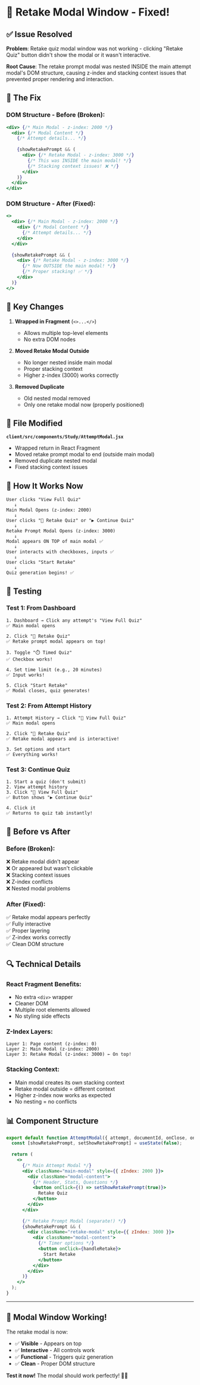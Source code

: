 # 🎉 Retake Modal Window - Fixed!

## ✅ Issue Resolved

**Problem**: Retake quiz modal window was not working - clicking "Retake Quiz" button didn't show the modal or it wasn't interactive.

**Root Cause**: The retake prompt modal was nested INSIDE the main attempt modal's DOM structure, causing z-index and stacking context issues that prevented proper rendering and interaction.

## 🔧 The Fix

### DOM Structure - Before (Broken):
```jsx
<div> {/* Main Modal - z-index: 2000 */}
  <div> {/* Modal Content */}
    {/* Attempt details... */}
    
    {showRetakePrompt && (
      <div> {/* Retake Modal - z-index: 3000 */}
        {/* This was INSIDE the main modal! */}
        {/* Stacking context issues! ❌ */}
      </div>
    )}
  </div>
</div>
```

### DOM Structure - After (Fixed):
```jsx
<>
  <div> {/* Main Modal - z-index: 2000 */}
    <div> {/* Modal Content */}
      {/* Attempt details... */}
    </div>
  </div>
  
  {showRetakePrompt && (
    <div> {/* Retake Modal - z-index: 3000 */}
      {/* Now OUTSIDE the main modal! */}
      {/* Proper stacking! ✅ */}
    </div>
  )}
</>
```

## 🎯 Key Changes

1. **Wrapped in Fragment** (`<>...</>`)
   - Allows multiple top-level elements
   - No extra DOM nodes

2. **Moved Retake Modal Outside**
   - No longer nested inside main modal
   - Proper stacking context
   - Higher z-index (3000) works correctly

3. **Removed Duplicate**
   - Old nested modal removed
   - Only one retake modal now (properly positioned)

## 📁 File Modified

**`client/src/components/Study/AttemptModal.jsx`**
- Wrapped return in React Fragment
- Moved retake prompt modal to end (outside main modal)
- Removed duplicate nested modal
- Fixed stacking context issues

## 🎨 How It Works Now

```
User clicks "View Full Quiz"
   ↓
Main Modal Opens (z-index: 2000)
   ↓
User clicks "🔄 Retake Quiz" or "▶️ Continue Quiz"
   ↓
Retake Prompt Modal Opens (z-index: 3000)
   ↓
Modal appears ON TOP of main modal ✅
   ↓
User interacts with checkboxes, inputs ✅
   ↓
User clicks "Start Retake"
   ↓
Quiz generation begins! ✅
```

## 🧪 Testing

### Test 1: From Dashboard
```
1. Dashboard → Click any attempt's "View Full Quiz"
✅ Main modal opens

2. Click "🔄 Retake Quiz"
✅ Retake prompt modal appears on top!

3. Toggle "⏱️ Timed Quiz"
✅ Checkbox works!

4. Set time limit (e.g., 20 minutes)
✅ Input works!

5. Click "Start Retake"
✅ Modal closes, quiz generates!
```

### Test 2: From Attempt History
```
1. Attempt History → Click "📝 View Full Quiz"
✅ Main modal opens

2. Click "🔄 Retake Quiz"
✅ Retake modal appears and is interactive!

3. Set options and start
✅ Everything works!
```

### Test 3: Continue Quiz
```
1. Start a quiz (don't submit)
2. View attempt history
3. Click "📝 View Full Quiz"
✅ Button shows "▶️ Continue Quiz"

4. Click it
✅ Returns to quiz tab instantly!
```

## 🎊 Before vs After

### Before (Broken):
❌ Retake modal didn't appear  
❌ Or appeared but wasn't clickable  
❌ Stacking context issues  
❌ Z-index conflicts  
❌ Nested modal problems  

### After (Fixed):
✅ Retake modal appears perfectly  
✅ Fully interactive  
✅ Proper layering  
✅ Z-index works correctly  
✅ Clean DOM structure  

## 🔍 Technical Details

### React Fragment Benefits:
- No extra `<div>` wrapper
- Cleaner DOM
- Multiple root elements allowed
- No styling side effects

### Z-Index Layers:
```
Layer 1: Page content (z-index: 0)
Layer 2: Main Modal (z-index: 2000)
Layer 3: Retake Modal (z-index: 3000) ← On top!
```

### Stacking Context:
- Main modal creates its own stacking context
- Retake modal outside = different context
- Higher z-index now works as expected
- No nesting = no conflicts

## 📊 Component Structure

```jsx
export default function AttemptModal({ attempt, documentId, onClose, onRetake }) {
  const [showRetakePrompt, setShowRetakePrompt] = useState(false);
  
  return (
    <>
      {/* Main Attempt Modal */}
      <div className="main-modal" style={{ zIndex: 2000 }}>
        <div className="modal-content">
          {/* Header, Stats, Questions */}
          <button onClick={() => setShowRetakePrompt(true)}>
            Retake Quiz
          </button>
        </div>
      </div>
      
      {/* Retake Prompt Modal (separate!) */}
      {showRetakePrompt && (
        <div className="retake-modal" style={{ zIndex: 3000 }}>
          <div className="modal-content">
            {/* Timer options */}
            <button onClick={handleRetake}>
              Start Retake
            </button>
          </div>
        </div>
      )}
    </>
  );
}
```

---

## 🎉 Modal Window Working!

The retake modal is now:
- ✅ **Visible** - Appears on top
- ✅ **Interactive** - All controls work
- ✅ **Functional** - Triggers quiz generation
- ✅ **Clean** - Proper DOM structure

**Test it now!** The modal should work perfectly! 🚀✨
